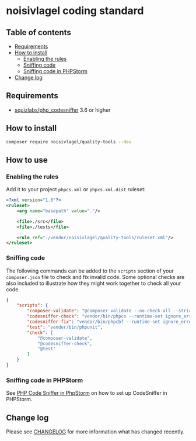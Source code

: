 # noisivlagel coding standard

## Table of contents

- [Requirements](#requirements)
- [How to install](#how-to-install)
    - [Enabling the rules](#enabling-the-rules)
    - [Sniffing code](#sniffing-code)
    - [Sniffing code in PHPStorm](#sniffing-code-in-phpstorm)
- [Change log](#change-log)



## Requirements

- [squizlabs/php_codesniffer](https://github.com/squizlabs/PHP_CodeSniffer) 3.6 or higher

## How to install

```bash
composer require noisivlagel/quality-tools --dev
```

## How to use

### Enabling the rules

Add it to your project `phpcs.xml` or `phpcs.xml.dist` ruleset:

```xml
<?xml version="1.0"?>
<ruleset>
    <arg name="basepath" value="."/>

    <file>./src</file>
    <file>./tests</file>

    <rule ref="./vendor/noisivlagel/quality-tools/ruleset.xml"/>
</ruleset>
```

### Sniffing code

The following commands can be added to the `scripts` section of your `composer.json` file to check and fix invalid code. Some optional checks are also included to illustrate how they might work together to check all your code.

```json
{
    "scripts": {
        "composer-validate": "@composer validate --no-check-all --strict",
        "codesniffer-check": "vendor/bin/phpcs --runtime-set ignore_errors_on_exit 1 --runtime-set ignore_warnings_on_exit 1",
        "codesniffer-fix": "vendor/bin/phpcbf --runtime-set ignore_errors_on_exit 1 --runtime-set ignore_warnings_on_exit 1 || exit 0",
        "test": "vendor/bin/phpunit",
        "check": [
            "@composer-validate",
            "@codesniffer-check",
            "@test"
        ]
    }
}
```

### Sniffing code in PHPStorm

See [PHP Code Sniffer in PhpStorm](https://confluence.jetbrains.com/display/PhpStorm/PHP+Code+Sniffer+in+PhpStorm) on how to set up CodeSniffer in PHPStorm.

## Change log

Please see [CHANGELOG](CHANGELOG.md) for more information what has changed recently.
